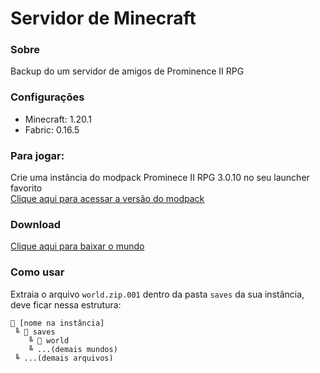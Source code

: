 # Servidor de Minecraft

### Sobre
Backup do um servidor de amigos de Prominence II RPG

### Configurações
* Minecraft: 1.20.1
* Fabric: 0.16.5

### Para jogar:
Crie uma instância do modpack Prominece II RPG 3.0.10 no seu launcher favorito\
[Clique aqui para acessar a versão do modpack](https://www.curseforge.com/minecraft/modpacks/prominence-2-rpg/files/5838203)

### Download
[Clique aqui para baixar o mundo](https://github.com/akauangr/mineserver-prominenceiirpg/archive/refs/heads/main.zip)


### Como usar
Extraia o arquivo ```world.zip.001``` dentro da pasta ```saves``` da sua instância, deve ficar nessa estrutura:

```
📁 [nome na instância]
 ╚ 📁 saves
    ╚ 📁 world
    ╚ ...(demais mundos)
 ╚ ...(demais arquivos)
```
